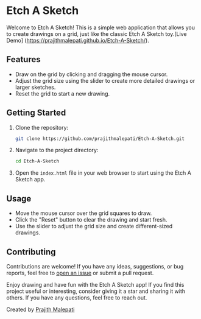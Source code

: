 # Etch A Sketch

Welcome to Etch A Sketch! This is a simple web application that allows you to create drawings on a grid, just like the classic Etch A Sketch toy.[Live Demo] (https://prajithmalepati.github.io/Etch-A-Sketch/).

## Features

- Draw on the grid by clicking and dragging the mouse cursor.
- Adjust the grid size using the slider to create more detailed drawings or larger sketches.
- Reset the grid to start a new drawing.

## Getting Started

1. Clone the repository:

   ```sh
   git clone https://github.com/prajithmalepati/Etch-A-Sketch.git
   ```

2. Navigate to the project directory:

   ```sh
   cd Etch-A-Sketch
   ```

3. Open the `index.html` file in your web browser to start using the Etch A Sketch app.

## Usage

- Move the mouse cursor over the grid squares to draw.
- Click the "Reset" button to clear the drawing and start fresh.
- Use the slider to adjust the grid size and create different-sized drawings.

## Contributing

Contributions are welcome! If you have any ideas, suggestions, or bug reports, feel free to [open an issue](https://github.com/prajithmalepati/Etch-A-Sketch/issues) or submit a pull request.


Enjoy drawing and have fun with the Etch A Sketch app! If you find this project useful or interesting, consider giving it a star and sharing it with others. If you have any questions, feel free to reach out.

Created by [Prajith Malepati](https://github.com/prajithmalepati)

